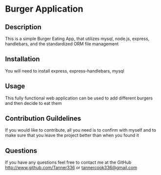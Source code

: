 # Burger Application 

## Description
This is a simple Burger Eating App, that utilizes mysql, node.js, express, handlebars, and the standardized ORM file management 

## Installation 
You will need to install express, express-handlebars, mysql

## Usage 
This fully functional web application can be used to add different burgers and then decide to eat them

## Contribution Guildelines
If you would like to contribute, all you need is to confirm with myself and to make sure that you leave the project better than when you found it

## Questions 
If you have any questions feel free to contact me at the GitHub http://www.github.com/Tanner336 or tannercook336@gmail.com
